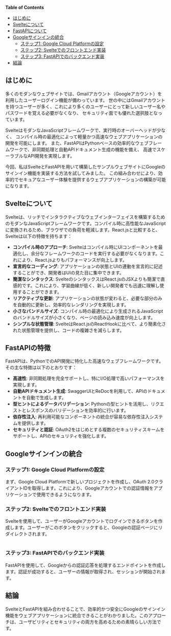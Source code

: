 <!-- <textarea border-style:dotted="border-style:dotted" class="markdown" disabled="disabled"> -->
<!-- <a href="" target="_blank"><img src="" width="30%"></a> -->

<!-- markdown-toc start - Don't edit this section. Run M-x markdown-toc-refresh-toc -->
**Table of Contents**

- [はじめに](#はじめに)
- [Svelteについて](#svelteについて)
- [FastAPIについて](#fastapiについて)
- [Googleサインインの統合](#googleサインインの統合)
    - [ステップ1: Google Cloud Platformの設定](#ステップ1-google-cloud-platformの設定)
    - [ステップ2: Svelteでのフロントエンド実装](#ステップ2-svelteでのフロントエンド実装)
    - [ステップ3: FastAPIでのバックエンド実装](#ステップ3-fastapiでのバックエンド実装)
- [結論](#結論)

<!-- markdown-toc end -->

## はじめに

多くのモダンなウェブサイトでは、Gmailアカウント（Googleアカウント）を利用したユーザーログイン機能が備わっています。
世の中にはGmailアカウントを持つユーザーが多く、これにより多くのユーザーにとって新しいユーザー名やパスワードを覚える必要がなくなり、
セキュリティ面でも優れた選択肢となっています。

SvelteはモダンなJavaScriptフレームワークで、実行時のオーバーヘッドが少なく、
コンパイル時の最適化によって軽量かつ高速なウェブアプリケーションの開発を可能にします。
また、FastAPIはPythonベースの効率的なウェブフレームワークで、非同期処理と自動APIドキュメント生成の機能を備え、
高速でスケーラブルなAPI開発を実現します。

今回、私はSvelteとFastAPIを用いて構築したサンプルウェブサイトにGoogleのサインイン機能を実装する方法を試してみました。
この組み合わせにより、効率的でセキュアなユーザー体験を提供するウェブアプリケーションの構築が可能になります。

## Svelteについて

Svelteは、リッチでインタラクティブなウェブインターフェイスを構築するためのモダンなJavaScriptフレームワークです。コンパイル時に高性能なJavaScriptに変換されるため、ブラウザでの負荷を軽減します。React.jsと比較すると、Svelteは以下の特徴を持ちます：

- **コンパイル時のアプローチ**: Svelteはコンパイル時にUIコンポーネントを最適化し、余分なフレームワークのコードを実行する必要がなくなります。これにより、React.jsよりもパフォーマンスが向上します。
- **宣言的なコーディング**: アプリケーションの状態とUIの連動を宣言的に記述することができ、開発者はUIの見た目に集中できます。
- **簡潔なシンタックス**: SvelteのシンタックスはReact.jsのJSXよりも簡潔で直感的です。これにより、学習曲線が低く、新しい開発者でも迅速に理解し使用することができます。
- **リアクティブな更新**: アプリケーションの状態が変わると、必要な部分のみを自動的に更新し、効率的なレンダリングを実現します。
- **小さなバンドルサイズ**: コンパイル時の最適化により生成されるJavaScriptのバンドルサイズが小さくなり、ページの読み込み速度が向上します。
- **シンプルな状態管理**: SvelteはReact.jsのReactHookに比べて、より簡素化された状態管理を提供し、コードの複雑さを減らします。

## FastAPIの特徴

FastAPIは、PythonでのAPI開発に特化した高速なウェブフレームワークです。その主な特徴は以下のとおりです：

- **高速性**: 非同期処理を完全サポートし、特にI/O処理で高いパフォーマンスを実現します。
- **自動APIドキュメント生成**: SwaggerUIとReDocを利用して、APIのドキュメントを自動で生成します。
- **型ヒントによるデータバリデーション**: Pythonの型ヒントを活用し、リクエストとレスポンスのバリデーションを効率的に行います。
- **依存性注入**: 再利用可能なコンポーネントの統合が容易な依存性注入システムを提供します。
- **セキュリティと認証**: OAuth2をはじめとする複数のセキュリティスキームをサポートし、APIのセキュリティを強化します。

## Googleサインインの統合

### ステップ1: Google Cloud Platformの設定

まず、Google Cloud Platformで新しいプロジェクトを作成し、OAuth 2.0クライアントIDを取得します。これにより、Googleアカウントでの認証情報をアプリケーションで使用できるようになります。

### ステップ2: Svelteでのフロントエンド実装

Svelteを使用して、ユーザーがGoogleアカウントでログインできるボタンを作成します。ユーザーがこのボタンをクリックすると、Googleの認証ページにリダイレクトされます。
 

```
```
  
### ステップ3: FastAPIでのバックエンド実装

FastAPIを使用して、Googleからの認証応答を処理するエンドポイントを作成します。認証が成功すると、ユーザーの情報が取得され、セッションが開始されます。

## 結論

SvelteとFastAPIを組み合わせることで、効率的かつ安全にGoogleのサインイン機能をウェブアプリケーションに統合できることがわかりました。このアプローチは、ユーザビリティとセキュリティの両方を高めるための素晴らしい方法です。

<!-- </textarea> -->
